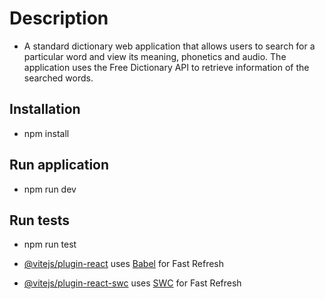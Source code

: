 # Description

- A standard dictionary web application that allows users to search for a particular word and view its meaning, phonetics and audio. The application uses the Free Dictionary API to retrieve information of the searched words.

## Installation

- npm install

## Run application

- npm run dev

## Run tests

- npm run test

- [@vitejs/plugin-react](https://github.com/vitejs/vite-plugin-react/blob/main/packages/plugin-react/README.md) uses [Babel](https://babeljs.io/) for Fast Refresh
- [@vitejs/plugin-react-swc](https://github.com/vitejs/vite-plugin-react-swc) uses [SWC](https://swc.rs/) for Fast Refresh
